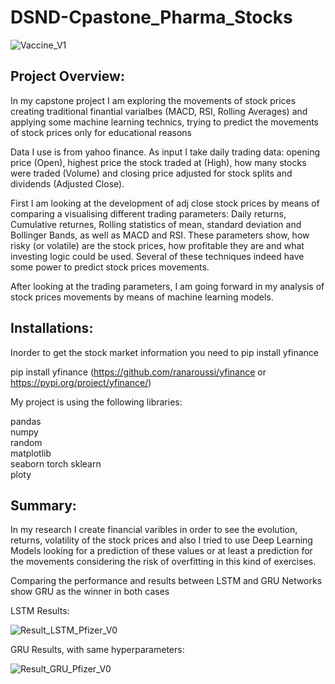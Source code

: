 # DSND-Cpastone_Pharma_Stocks

![Vaccine_V1](https://user-images.githubusercontent.com/46485715/110025790-2229d080-7d30-11eb-8090-9fc90969d12d.jpg)



## Project Overview:

In my capstone project I am exploring the movements of stock prices creating traditional finantial varialbes (MACD, RSI, Rolling Averages) and applying some machine learning technics, trying to predict the movements of stock prices only for educational reasons

Data I use is from yahoo finance. As input I take daily trading data: opening price (Open), highest price the stock traded at (High), how many stocks were traded (Volume) and closing price adjusted for stock splits and dividends (Adjusted Close).

First I am looking at the development of adj close stock prices by means of comparing a visualising different trading parameters: Daily returns, Cumulative returnes, Rolling statistics of mean, standard deviation and Bollinger Bands, as well as MACD and RSI. These parameters show, how risky (or volatile) are the stock prices, how profitable they are and what investing logic could be used. Several of these techniques indeed have some power to predict stock prices movements.

After looking at the trading parameters, I am going forward in my analysis of stock prices movements by means of machine learning models. 

## Installations:
Inorder to get the stock market information you need to pip install yfinance

pip install yfinance (https://github.com/ranaroussi/yfinance or https://pypi.org/project/yfinance/)

My project is using the following libraries:

pandas  
numpy  
random  
matplotlib  
seaborn
torch
sklearn  
ploty


## Summary:
In my research I create financial varibles in order to see the evolution, returns, volatility of the stock prices and also I tried to use Deep Learning Models looking for a prediction of these values or at least a prediction for the movements considering the risk of overfitting in this kind of exercises.

Comparing the performance and results between LSTM and GRU Networks show GRU as the winner in both cases

LSTM Results:

![Result_LSTM_Pfizer_V0](https://user-images.githubusercontent.com/46485715/110108226-30b5cd80-7dac-11eb-91f7-e2c3e081f75f.png)


GRU Results, with same hyperparameters:

![Result_GRU_Pfizer_V0](https://user-images.githubusercontent.com/46485715/110108357-6064d580-7dac-11eb-9dba-a2b13caf2b90.png)

 
